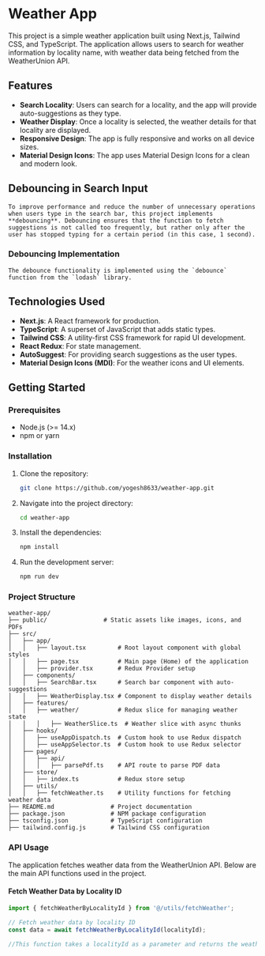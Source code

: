 # Weather App

This project is a simple weather application built using Next.js, Tailwind CSS, and TypeScript. The application allows users to search for weather information by locality name, with weather data being fetched from the WeatherUnion API.

## Features

- **Search Locality**: Users can search for a locality, and the app will provide auto-suggestions as they type.
- **Weather Display**: Once a locality is selected, the weather details for that locality are displayed.
- **Responsive Design**: The app is fully responsive and works on all device sizes.
- **Material Design Icons**: The app uses Material Design Icons for a clean and modern look.

## Debouncing in Search Input

    To improve performance and reduce the number of unnecessary operations when users type in the search bar, this project implements **debouncing**. Debouncing ensures that the function to fetch suggestions is not called too frequently, but rather only after the user has stopped typing for a certain period (in this case, 1 second).

### Debouncing Implementation

    The debounce functionality is implemented using the `debounce` function from the `lodash` library.

## Technologies Used

- **Next.js**: A React framework for production.
- **TypeScript**: A superset of JavaScript that adds static types.
- **Tailwind CSS**: A utility-first CSS framework for rapid UI development.
- **React Redux**: For state management.
- **AutoSuggest**: For providing search suggestions as the user types.
- **Material Design Icons (MDI)**: For the weather icons and UI elements.

## Getting Started

### Prerequisites

- Node.js (>= 14.x)
- npm or yarn

### Installation

1. Clone the repository:

   ```bash
   git clone https://github.com/yogesh8633/weather-app.git

2. Navigate into the project directory:
  
    ```bash
    cd weather-app

3. Install the dependencies:

    ```bash
    npm install

4. Run the development server:
    
    ```bash
    npm run dev

### Project Structure

```plaintext
weather-app/
├── public/                # Static assets like images, icons, and PDFs
├── src/
│   ├── app/
│   │   ├── layout.tsx         # Root layout component with global styles
│   │   ├── page.tsx           # Main page (Home) of the application
│   │   ├── provider.tsx       # Redux Provider setup
│   ├── components/
│   │   ├── SearchBar.tsx      # Search bar component with auto-suggestions
│   │   ├── WeatherDisplay.tsx # Component to display weather details
│   ├── features/
│   │   ├── weather/           # Redux slice for managing weather state
│   │   │   ├── WeatherSlice.ts  # Weather slice with async thunks
│   ├── hooks/
│   │   ├── useAppDispatch.ts  # Custom hook to use Redux dispatch
│   │   ├── useAppSelector.ts  # Custom hook to use Redux selector
│   ├── pages/
│   │   ├── api/
│   │   │   ├── parsePdf.ts    # API route to parse PDF data
│   ├── store/
│   │   ├── index.ts           # Redux store setup
│   ├── utils/
│   │   ├── fetchWeather.ts    # Utility functions for fetching weather data
├── README.md                # Project documentation
├── package.json             # NPM package configuration
├── tsconfig.json            # TypeScript configuration
├── tailwind.config.js       # Tailwind CSS configuration
```

### API Usage

The application fetches weather data from the WeatherUnion API. Below are the main API functions used in the project.

#### Fetch Weather Data by Locality ID

```typescript
import { fetchWeatherByLocalityId } from '@/utils/fetchWeather';

// Fetch weather data by locality ID
const data = await fetchWeatherByLocalityId(localityId);

//This function takes a localityId as a parameter and returns the weather data for that specific locality.
```

